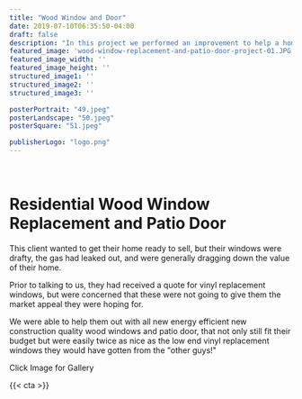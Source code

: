 ```yaml
---
title: "Wood Window and Door"
date: 2019-07-10T06:35:50-04:00
draft: false
description: "In this project we performed an improvement to help a home owner easier sell their home.  New wood windows and a patio door have improved the efficiency of heating and cooling while adding significantly to the curb appeal."
featured_image: 'wood-window-replacement-and-patio-door-project-01.JPG'
featured_image_width: ''
featured_image_height: ''
structured_image1: ''
structured_image2: ''
structured_image3: ''

posterPortrait: "49.jpeg"
posterLandscape: "50.jpeg"
posterSquare: "51.jpeg"

publisherLogo: "logo.png"
---
```


<br>
<h1 class="h2 col-10 mx4 pb3 pt3">Residential Wood Window Replacement and Patio Door
</h1>
<p class="col-10 mx4 pb1 pt1">
This client wanted to get their home ready to sell, but their windows were drafty, the gas had leaked out, and were generally dragging down the value of their home. </p>
<p class="col-10 mx4 pb1 pt1">
Prior to talking to us, they had received a quote for vinyl replacement windows, but were concerned that these were not going to give them the market appeal they were hoping for.
</p>
<p class="col-10 mx4 pb1 pt1">
We were able to help them out with all new energy efficient new construction quality wood windows and patio door, that not only still fit their budget but were easily twice as nice as the low end vinyl replacement windows they would have gotten from the "other guys!" </p>
<p class="col-6 mx4 pb1 pt1">  <span>Click Image for Gallery</span>
<amp-img lightbox="hero"
  src="/wood-window-replacement-and-patio-door-project-01.JPG"
  width="5184"
  height="3456"
  layout="responsive">

</amp-img>

<div hidden>
  <amp-img lightbox="hero"
    src="/wood-window-replacement-and-patio-door-project-02.JPG"
    layout="responsive"
    width="5184"
    height="3456"></amp-img>
  <amp-img lightbox="hero"
    src="/wood-window-replacement-and-patio-door-project-03.JPG"
    width="5184"
    height="3456"
    layout="responsive"></amp-img>
  <amp-img lightbox="hero"
    src="/wood-window-replacement-and-patio-door-project-04.JPG"
    width="5184"
    height="3456"
    layout="responsive"></amp-img>
</div>
</p>
{{< cta >}}




